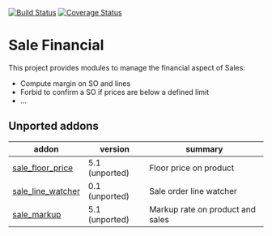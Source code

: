 [![Build Status](https://travis-ci.org/OCA/sale-financial.svg?branch=8.0)](https://travis-ci.org/OCA/sale-financial)
[![Coverage Status](https://coveralls.io/repos/OCA/sale-financial/badge.png?branch=8.0)](https://coveralls.io/r/OCA/sale-financial?branch=8.0)

Sale Financial
==============


This project provides modules to manage the financial aspect of Sales:

- Compute margin on SO and lines
- Forbid to confirm a SO if prices are below a defined limit
- ...

[//]: # (addons)
Unported addons
---------------
addon | version | summary
--- | --- | ---
[sale_floor_price](__unported__/sale_floor_price/) | 5.1 (unported) | Floor price on product
[sale_line_watcher](__unported__/sale_line_watcher/) | 0.1 (unported) | Sale order line watcher
[sale_markup](__unported__/sale_markup/) | 5.1 (unported) | Markup rate on product and sales

[//]: # (end addons)
